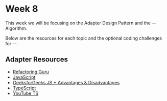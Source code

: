 # Week 8

This week we will be focusing on the Adapter Design Pattern and the -- Algorithm.

Below are the resources for each topic and the optional coding challenges for --.

## Adapter Resources

- [Refactoring Guru](https://refactoring.guru/design-patterns/adapter)
- [JavaScript](https://www.dofactory.com/javascript/design-patterns/adapter)
- [GeeksforGeeks JS + Advantages & Disadvantages](https://www.geeksforgeeks.org/adapter-method-javascript-design-patterns/)
- [TypeScript](https://refactoring.guru/design-patterns/adapter/typescript/example#example-0)
- [YouTube TS](https://www.youtube.com/live/JBu2ZTPgiKI?si=omfLHHACJBYQe9DA&t=2612)